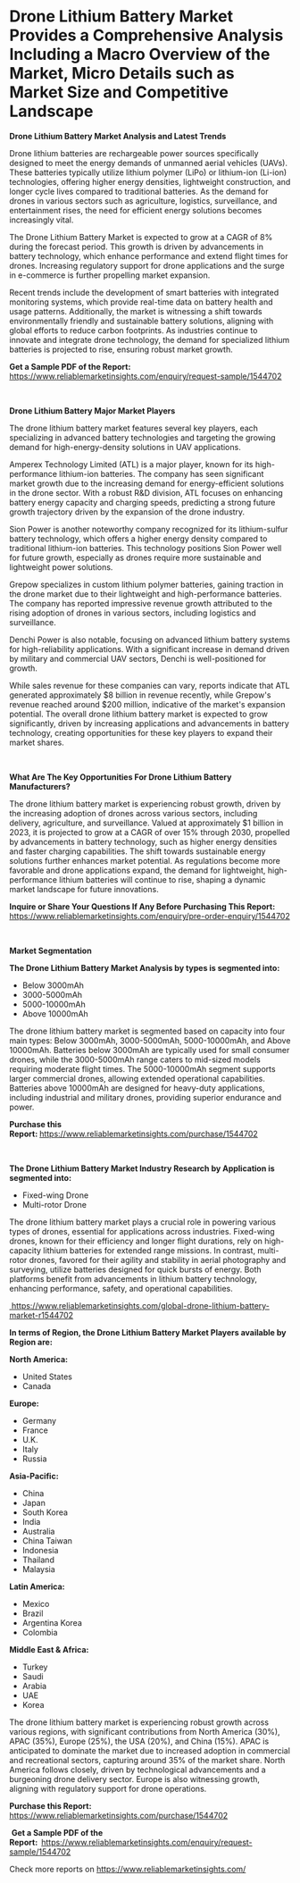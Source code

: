 <p><h1>Drone Lithium Battery Market Provides a Comprehensive Analysis Including a Macro Overview of the Market, Micro Details such as Market Size and Competitive Landscape</h1></p><p><strong>Drone Lithium Battery Market Analysis and Latest Trends</strong></p>
<p><p>Drone lithium batteries are rechargeable power sources specifically designed to meet the energy demands of unmanned aerial vehicles (UAVs). These batteries typically utilize lithium polymer (LiPo) or lithium-ion (Li-ion) technologies, offering higher energy densities, lightweight construction, and longer cycle lives compared to traditional batteries. As the demand for drones in various sectors such as agriculture, logistics, surveillance, and entertainment rises, the need for efficient energy solutions becomes increasingly vital.</p><p>The Drone Lithium Battery Market is expected to grow at a CAGR of 8% during the forecast period. This growth is driven by advancements in battery technology, which enhance performance and extend flight times for drones. Increasing regulatory support for drone applications and the surge in e-commerce is further propelling market expansion. </p><p>Recent trends include the development of smart batteries with integrated monitoring systems, which provide real-time data on battery health and usage patterns. Additionally, the market is witnessing a shift towards environmentally friendly and sustainable battery solutions, aligning with global efforts to reduce carbon footprints. As industries continue to innovate and integrate drone technology, the demand for specialized lithium batteries is projected to rise, ensuring robust market growth.</p></p>
<p><strong>Get a Sample PDF of the Report:&nbsp;</strong> <a href="https://www.reliablemarketinsights.com/enquiry/request-sample/1544702?utm_campaign=2110&utm_medium=2&utm_source=Github&utm_content=ia&utm_term=13022025&utm_id=drone-lithium-battery">https://www.reliablemarketinsights.com/enquiry/request-sample/1544702</a></p>
<p>&nbsp;</p>
<p><strong>Drone Lithium Battery Major Market Players</strong></p>
<p><p>The drone lithium battery market features several key players, each specializing in advanced battery technologies and targeting the growing demand for high-energy-density solutions in UAV applications. </p><p>Amperex Technology Limited (ATL) is a major player, known for its high-performance lithium-ion batteries. The company has seen significant market growth due to the increasing demand for energy-efficient solutions in the drone sector. With a robust R&D division, ATL focuses on enhancing battery energy capacity and charging speeds, predicting a strong future growth trajectory driven by the expansion of the drone industry.</p><p>Sion Power is another noteworthy company recognized for its lithium-sulfur battery technology, which offers a higher energy density compared to traditional lithium-ion batteries. This technology positions Sion Power well for future growth, especially as drones require more sustainable and lightweight power solutions.</p><p>Grepow specializes in custom lithium polymer batteries, gaining traction in the drone market due to their lightweight and high-performance batteries. The company has reported impressive revenue growth attributed to the rising adoption of drones in various sectors, including logistics and surveillance.</p><p>Denchi Power is also notable, focusing on advanced lithium battery systems for high-reliability applications. With a significant increase in demand driven by military and commercial UAV sectors, Denchi is well-positioned for growth.</p><p>While sales revenue for these companies can vary, reports indicate that ATL generated approximately $8 billion in revenue recently, while Grepow's revenue reached around $200 million, indicative of the market's expansion potential. The overall drone lithium battery market is expected to grow significantly, driven by increasing applications and advancements in battery technology, creating opportunities for these key players to expand their market shares.</p></p>
<p>&nbsp;</p>
<p><strong>What Are The Key Opportunities For Drone Lithium Battery Manufacturers?</strong></p>
<p><p>The drone lithium battery market is experiencing robust growth, driven by the increasing adoption of drones across various sectors, including delivery, agriculture, and surveillance. Valued at approximately $1 billion in 2023, it is projected to grow at a CAGR of over 15% through 2030, propelled by advancements in battery technology, such as higher energy densities and faster charging capabilities. The shift towards sustainable energy solutions further enhances market potential. As regulations become more favorable and drone applications expand, the demand for lightweight, high-performance lithium batteries will continue to rise, shaping a dynamic market landscape for future innovations.</p></p>
<p><strong>Inquire or Share Your Questions If Any Before Purchasing This Report:</strong> <a href="https://www.reliablemarketinsights.com/enquiry/pre-order-enquiry/1544702?utm_campaign=2110&utm_medium=2&utm_source=Github&utm_content=ia&utm_term=13022025&utm_id=drone-lithium-battery">https://www.reliablemarketinsights.com/enquiry/pre-order-enquiry/1544702</a></p>
<p>&nbsp;</p>
<p><strong>Market Segmentation</strong></p>
<p><strong>The Drone Lithium Battery Market Analysis by types is segmented into:</strong></p>
<p><ul><li>Below 3000mAh</li><li>3000-5000mAh</li><li>5000-10000mAh</li><li>Above 10000mAh</li></ul></p>
<p><p>The drone lithium battery market is segmented based on capacity into four main types: Below 3000mAh, 3000-5000mAh, 5000-10000mAh, and Above 10000mAh. Batteries below 3000mAh are typically used for small consumer drones, while the 3000-5000mAh range caters to mid-sized models requiring moderate flight times. The 5000-10000mAh segment supports larger commercial drones, allowing extended operational capabilities. Batteries above 10000mAh are designed for heavy-duty applications, including industrial and military drones, providing superior endurance and power.</p></p>
<p><strong>Purchase this Report:&nbsp;</strong><a href="https://www.reliablemarketinsights.com/purchase/1544702?utm_campaign=2110&utm_medium=2&utm_source=Github&utm_content=ia&utm_term=13022025&utm_id=drone-lithium-battery">https://www.reliablemarketinsights.com/purchase/1544702</a></p>
<p>&nbsp;</p>
<p><strong>The Drone Lithium Battery Market Industry Research by Application is segmented into:</strong></p>
<p><ul><li>Fixed-wing Drone</li><li>Multi-rotor Drone</li></ul></p>
<p><p>The drone lithium battery market plays a crucial role in powering various types of drones, essential for applications across industries. Fixed-wing drones, known for their efficiency and longer flight durations, rely on high-capacity lithium batteries for extended range missions. In contrast, multi-rotor drones, favored for their agility and stability in aerial photography and surveying, utilize batteries designed for quick bursts of energy. Both platforms benefit from advancements in lithium battery technology, enhancing performance, safety, and operational capabilities.</p></p>
<p><a href="https://www.reliablemarketinsights.com/global-drone-lithium-battery-market-r1544702?utm_campaign=2110&utm_medium=2&utm_source=Github&utm_content=ia&utm_term=13022025&utm_id=drone-lithium-battery">&nbsp;https://www.reliablemarketinsights.com/global-drone-lithium-battery-market-r1544702</a></p>
<p><strong>In terms of Region, the Drone Lithium Battery Market Players available by Region are:</strong></p>
<p>
    <p> <strong> North America: </strong>
        <ul>
            <li>United States</li>
            <li>Canada</li>
        </ul>
        </p> 
    <p> <strong> Europe: </strong>
        <ul>
            <li>Germany</li>
            <li>France</li>
            <li>U.K.</li>
            <li>Italy</li>
            <li>Russia</li>
        </ul>
        </p> 
    <p> <strong> Asia-Pacific: </strong>
        <ul>
            <li>China</li>
            <li>Japan</li>
            <li>South Korea</li>
            <li>India</li>
            <li>Australia</li>
            <li>China Taiwan</li>
            <li>Indonesia</li>
            <li>Thailand</li>
            <li>Malaysia</li>
        </ul>
        </p> 
    <p> <strong> Latin America: </strong>
        <ul>
            <li>Mexico</li>
            <li>Brazil</li>
            <li>Argentina Korea</li>
            <li>Colombia</li>
        </ul>
        </p> 
    <p> <strong> Middle East & Africa: </strong>
        <ul>
            <li>Turkey</li>
            <li>Saudi</li>
            <li>Arabia</li>
            <li>UAE</li>
            <li>Korea</li>
        </ul>
    </p>
    </p>
<p><p>The drone lithium battery market is experiencing robust growth across various regions, with significant contributions from North America (30%), APAC (35%), Europe (25%), the USA (20%), and China (15%). APAC is anticipated to dominate the market due to increased adoption in commercial and recreational sectors, capturing around 35% of the market share. North America follows closely, driven by technological advancements and a burgeoning drone delivery sector. Europe is also witnessing growth, aligning with regulatory support for drone operations.</p></p>
<p><strong>Purchase this Report: </strong><a href="https://www.reliablemarketinsights.com/purchase/1544702?utm_campaign=2110&utm_medium=2&utm_source=Github&utm_content=ia&utm_term=13022025&utm_id=drone-lithium-battery">https://www.reliablemarketinsights.com/purchase/1544702</a></p>
<p>&nbsp;<strong>Get a Sample PDF of the Report:&nbsp;&nbsp;</strong><a href="https://www.reliablemarketinsights.com/enquiry/request-sample/1544702?utm_campaign=2110&utm_medium=2&utm_source=Github&utm_content=ia&utm_term=13022025&utm_id=drone-lithium-battery">https://www.reliablemarketinsights.com/enquiry/request-sample/1544702</a></p>
<p><strong></strong></p>
<p>Check more reports on <a href="https://www.reliablemarketinsights.com/?utm_campaign=2110&utm_medium=2&utm_source=Github&utm_content=ia&utm_term=13022025&utm_id=drone-lithium-battery">https://www.reliablemarketinsights.com/</a></p>